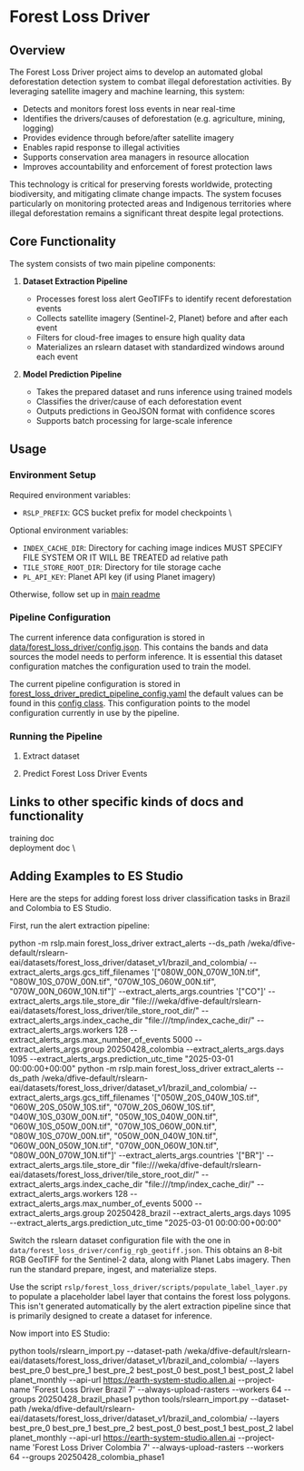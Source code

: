 # Forest Loss Driver

## Overview
The Forest Loss Driver project aims to develop an automated global deforestation detection system to combat illegal deforestation activities. By leveraging satellite imagery and machine learning, this system:

- Detects and monitors forest loss events in near real-time
- Identifies the drivers/causes of deforestation (e.g. agriculture, mining, logging)
- Provides evidence through before/after satellite imagery
- Enables rapid response to illegal activities
- Supports conservation area managers in resource allocation
- Improves accountability and enforcement of forest protection laws

This technology is critical for preserving forests worldwide, protecting biodiversity, and mitigating climate change impacts. The system focuses particularly on monitoring protected areas and Indigenous territories where illegal deforestation remains a significant threat despite legal protections.

## Core Functionality

The system consists of two main pipeline components:

1. **Dataset Extraction Pipeline**
   - Processes forest loss alert GeoTIFFs to identify recent deforestation events
   - Collects satellite imagery (Sentinel-2, Planet) before and after each event
   - Filters for cloud-free images to ensure high quality data
   - Materializes an rslearn dataset with standardized windows around each event

2. **Model Prediction Pipeline**
   - Takes the prepared dataset and runs inference using trained models
   - Classifies the driver/cause of each deforestation event
   - Outputs predictions in GeoJSON format with confidence scores
   - Supports batch processing for large-scale inference

## Usage

### Environment Setup
Required environment variables:
- `RSLP_PREFIX`: GCS bucket prefix for model checkpoints \

Optional environment variables:
- `INDEX_CACHE_DIR`: Directory for caching image indices MUST SPECIFY FILE SYSTEM OR IT WILL BE TREATED ad relative path
- `TILE_STORE_ROOT_DIR`: Directory for tile storage cache
- `PL_API_KEY`: Planet API key (if using Planet imagery)

Otherwise, follow set up in [main readme](../../README.md)

### Pipeline Configuration

The current inference data configuration is stored in [data/forest_loss_driver/config.json](../../data/forest_loss_driver/config.json). This contains the bands and data sources the model needs to perform inference. It is essential this dataset configuration matches the configuration used to train the model.

The current pipeline configuration is stored in [forest_loss_driver_predict_pipeline_config.yaml](inference/config/forest_loss_driver_predict_pipeline_config.yaml) the default values can be found in this [config class](inference/config.py). This configuration points to the model configuration currently in use by the pipeline.
### Running the Pipeline

1. Extract dataset

2. Predict Forest Loss Driver Events


## Links to other specific kinds of docs and functionality

training doc \
deployment doc \

## Adding Examples to ES Studio

Here are the steps for adding forest loss driver classification tasks in Brazil and
Colombia to ES Studio.

First, run the alert extraction pipeline:

   python -m rslp.main forest_loss_driver extract_alerts --ds_path /weka/dfive-default/rslearn-eai/datasets/forest_loss_driver/dataset_v1/brazil_and_colombia/ --extract_alerts_args.gcs_tiff_filenames '["080W_00N_070W_10N.tif", "080W_10S_070W_00N.tif", "070W_10S_060W_00N.tif", "070W_00N_060W_10N.tif"]' --extract_alerts_args.countries '["CO"]' --extract_alerts_args.tile_store_dir "file:///weka/dfive-default/rslearn-eai/datasets/forest_loss_driver/tile_store_root_dir/" --extract_alerts_args.index_cache_dir "file:///tmp/index_cache_dir/" --extract_alerts_args.workers 128 --extract_alerts_args.max_number_of_events 5000 --extract_alerts_args.group 20250428_colombia --extract_alerts_args.days 1095 --extract_alerts_args.prediction_utc_time "2025-03-01 00:00:00+00:00"
   python -m rslp.main forest_loss_driver extract_alerts --ds_path /weka/dfive-default/rslearn-eai/datasets/forest_loss_driver/dataset_v1/brazil_and_colombia/ --extract_alerts_args.gcs_tiff_filenames '["050W_20S_040W_10S.tif", "060W_20S_050W_10S.tif", "070W_20S_060W_10S.tif", "040W_10S_030W_00N.tif", "050W_10S_040W_00N.tif", "060W_10S_050W_00N.tif", "070W_10S_060W_00N.tif", "080W_10S_070W_00N.tif", "050W_00N_040W_10N.tif", "060W_00N_050W_10N.tif", "070W_00N_060W_10N.tif", "080W_00N_070W_10N.tif"]' --extract_alerts_args.countries '["BR"]' --extract_alerts_args.tile_store_dir "file:///weka/dfive-default/rslearn-eai/datasets/forest_loss_driver/tile_store_root_dir/" --extract_alerts_args.index_cache_dir "file:///tmp/index_cache_dir/" --extract_alerts_args.workers 128 --extract_alerts_args.max_number_of_events 5000 --extract_alerts_args.group 20250428_brazil --extract_alerts_args.days 1095 --extract_alerts_args.prediction_utc_time "2025-03-01 00:00:00+00:00"

Switch the rslearn dataset configuration file with the one in
`data/forest_loss_driver/config_rgb_geotiff.json`. This obtains an 8-bit RGB GeoTIFF
for the Sentinel-2 data, along with Planet Labs imagery. Then run the standard prepare,
ingest, and materialize steps.

Use the script `rslp/forest_loss_driver/scripts/populate_label_layer.py` to populate a
placeholder label layer that contains the forest loss polygons. This isn't generated
automatically by the alert extraction pipeline since that is primarily designed to
create a dataset for inference.

Now import into ES Studio:

   python tools/rslearn_import.py --dataset-path /weka/dfive-default/rslearn-eai/datasets/forest_loss_driver/dataset_v1/brazil_and_colombia/ --layers best_pre_0 best_pre_1 best_pre_2 best_post_0 best_post_1 best_post_2 label planet_monthly --api-url https://earth-system-studio.allen.ai --project-name 'Forest Loss Driver Brazil 7' --always-upload-rasters --workers 64 --groups 20250428_brazil_phase1
   python tools/rslearn_import.py --dataset-path /weka/dfive-default/rslearn-eai/datasets/forest_loss_driver/dataset_v1/brazil_and_colombia/ --layers best_pre_0 best_pre_1 best_pre_2 best_post_0 best_post_1 best_post_2 label planet_monthly --api-url https://earth-system-studio.allen.ai --project-name 'Forest Loss Driver Colombia 7' --always-upload-rasters --workers 64 --groups 20250428_colombia_phase1
